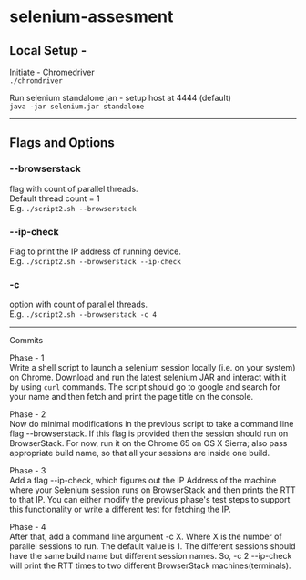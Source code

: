 # selenium-assesment

## Local Setup -
 
Initiate - Chromedriver <br />
`./chromdriver`

Run selenium standalone jan - setup host at 4444 (default) <br />
`java -jar selenium.jar standalone`

---
## Flags and Options

### --browserstack 
flag with count of parallel threads. <br />
Default thread count = 1 <br />
E.g. `./script2.sh --browserstack`

### --ip-check 
Flag to print the IP address of running device. <br />
E.g. `./script2.sh --browserstack --ip-check`

### -c 
option with count of parallel threads. <br />
E.g. `./script2.sh --browserstack -c 4`

---
Commits <br />

Phase - 1 <br />
Write a shell script to launch a selenium session locally (i.e. on your system) on Chrome. Download and run the latest selenium JAR and interact with it by using `curl` commands. The script should go to google and search for your name and then fetch and print the page title on the console.

Phase - 2 <br />
Now do minimal modifications in the previous script to take a command line flag --browserstack. If this flag is provided then the session should run on BrowserStack. For now, run it on the Chrome 65 on OS X Sierra; also pass appropriate build name, so that all your sessions are inside one build.

Phase - 3 <br />
Add a flag --ip-check, which figures out the IP Address of the machine where your Selenium session runs on BrowserStack and then prints the RTT to that IP. You can either modify the previous phase's test steps to support this functionality or write a different test for fetching the IP.

Phase - 4 <br />
 After that, add a command line argument -c X. Where X is the number of parallel sessions to run. The default value is 1. The different sessions should have the same build name but different session names. So, -c 2 --ip-check will print the RTT times to two different BrowserStack machines(terminals).

